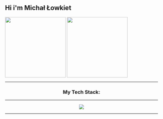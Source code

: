 ## Hi i'm Michał Łowkiet

<span>
  <img height=200 align="center" src="https://github-readme-stats.vercel.app/api?username=michallowkiet&show_icons=true&theme=tokyonight" />
</span>

<span>
  <img height=200 align="center" src="https://github-readme-stats.vercel.app/api/top-langs/?username=michallowkiet&layout=compact&theme=tokyonight" />
</span>

<hr />

<h3 align="center"> My Tech Stack: </h3>

<hr />

<p align="center">
  <a href="https://skillicons.dev">
    <img src="https://skillicons.dev/icons?i=js,html,css,ts,py,react,nodejs" />
  </a>
</p>

<hr>

<!--
**michallowkiet/michallowkiet** is a ✨ _special_ ✨ repository because its `README.md` (this file) appears on your GitHub profile.

Here are some ideas to get you started:

- 🔭 I’m currently working on ...
- 🌱 I’m currently learning ...
- 👯 I’m looking to collaborate on ...
- 🤔 I’m looking for help with ...
- 💬 Ask me about ...
- 📫 How to reach me: ...
- 😄 Pronouns: ...
- ⚡ Fun fact: ...
-->
